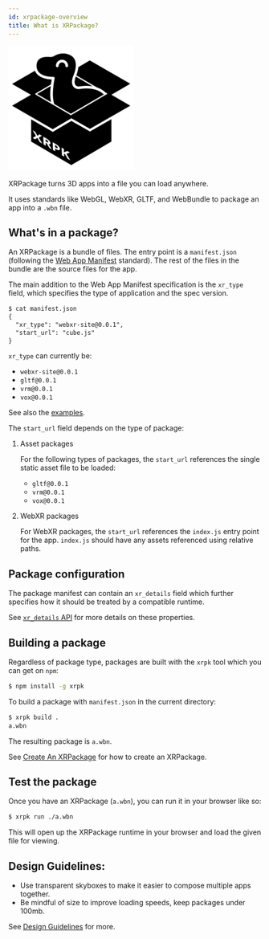 ```yaml
---
id: xrpackage-overview
title: What is XRPackage?
---
```


<img src="/img/xrpk-logo.png" width="250px" height="250px" />

XRPackage turns 3D apps into a file you can load anywhere.

It uses standards like WebGL, WebXR, GLTF, and WebBundle to package an app into a `.wbn` file.

## What's in a package?

An XRPackage is a bundle of files. The entry point is a `manifest.json` (following the <a href="https://developer.mozilla.org/en-US/docs/Web/Manifest" target="_blank" rel="noopener noreferrer">Web App Manifest</a> standard). The rest of the files in the bundle are the source files for the app.

The main addition to the Web App Manifest specification is the `xr_type` field, which specifies the type of application and the spec version.

```
$ cat manifest.json
{
  "xr_type": "webxr-site@0.0.1",
  "start_url": "cube.js"
}
```

`xr_type` can currently be:

- `webxr-site@0.0.1`
- `gltf@0.0.1`
- `vrm@0.0.1`
- `vox@0.0.1`

See also the <a href="https://github.com/webaverse/xrpackage/tree/master/examples" target="_blank" rel="noopener noreferrer">examples</a>.

The `start_url` field depends on the type of package:

1. Asset packages

   For the following types of packages, the `start_url` references the single static asset file to be loaded:

   - `gltf@0.0.1`
   - `vrm@0.0.1`
   - `vox@0.0.1`

2) WebXR packages

   For WebXR packages, the `start_url` references the `index.js` entry point for the app. `index.js` should have any assets referenced using relative paths.

## Package configuration

The package manifest can contain an `xr_details` field which further specifies how it should be treated by a compatible runtime.

See [`xr_details` API](./10-xr-details-api.md) for more details on these properties.

## Building a package

Regardless of package type, packages are built with the `xrpk` tool which you can get on `npm`:

```bash
$ npm install -g xrpk
```

To build a package with `manifest.json` in the current directory:

```bash
$ xrpk build .
a.wbn
```

The resulting package is `a.wbn`.

See [Create An XRPackage](./10-xr-details-api.md) for how to create an XRPackage.

## Test the package

Once you have an XRPackage (`a.wbn`), you can run it in your browser like so:

```bash
$ xrpk run ./a.wbn
```

This will open up the XRPackage runtime in your browser and load the given file for viewing.
  

## Design Guidelines:

- Use transparent skyboxes to make it easier to compose multiple apps together.
- Be mindful of size to improve loading speeds, keep packages under 100mb.

See [Design Guidelines](./15-xrpackage-design-guidelines.md) for more.
